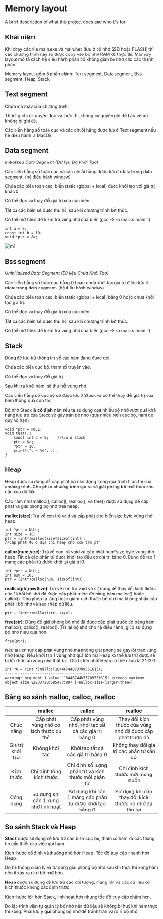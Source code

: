 
# Memory layout

A brief description of what this project does and who it's for


## Khái niệm
Khi chạy các file main.exe và main.hex (lưu ở bộ nhớ SSD hoặc FLASH) thì các chương trình này sẽ được copy vào bộ nhớ RAM để thực thi. Memory layout mô tả cách hệ điều hành phân bổ không gian bộ nhớ cho các thành phần.

Memory layout gồm 5 phần chính: Text segment, Data segment, Bss segment, Heap, Stack.

## Text segment
Chứa mã máy của chương trình.

Thường chỉ có quyền đọc và thực thi, không có quyền ghi để bảo vệ mã không bị ghi đè.

Các biến hằng số toàn cục và các chuỗi hằng được lưu ở Text segment nếu hệ điều hành là MacOS.
## Data segment
*Initialized Data Segment (Dữ liệu Đã Khởi Tạo)*

Các biến hằng số toàn cục và các chuỗi hằng được lưu ở rdata trong data segment. (hệ điều hành window)

Chứa các biến toàn cục, biến static (global + local) được khởi tạo với giá trị khác 0.

Có thể đọc và thay đổi giá trị của các biến.

Tất cả các biến sẽ được thu hồi sau khi chương trình kết thúc.

Có thể mở file.s để kiểm tra vùng nhớ của biến (gcc -S -o main.s main.c)
```
int a = 5;
const int b = 10;
void *ptr = &a;
```
![m1](https://github.com/user-attachments/assets/689448e3-c65f-43ec-acb1-d53bf2229fe3)

## Bss segment
*Uninitialized Data Segment (Dữ liệu Chưa Khởi Tạo)*

Các biến hằng số toàn cục bằng 0 hoặc chưa khởi tạo giá trị được lưu ở rdata trong data segment. (hệ điều hành window)

Chứa các biến toàn cục, biến static (global + local) bằng 0 hoặc chưa khởi tạo giá trị.

Có thể đọc và thay đổi giá trị của các biến.

Tất cả các biến sẽ được thu hồi sau khi chương trình kết thúc.

Có thể mở file.s để kiểm tra vùng nhớ của biến (gcc -S -o main.s main.c)
## Stack
Dùng để lưu trữ thông tin về các hàm đang được gọi.

Chứa các biến cục bộ, tham số truyền vào.

Có thể đọc và thay đổi giá trị.

Sau khi ra khỏi hàm, sẽ thu hồi vùng nhớ.

Các biến hằng số cục bộ sẽ được lưu ở Stack và có thể thay đổi giá trị của biến thông qua con trỏ.

Bộ nhớ Stack là **cố định** nên nếu ta sử dụng quá nhiều bộ nhớ vượt quá khả năng lưu trữ của Stack sẽ gây tràn bộ nhớ (quá nhiều biến cục bộ, hàm đệ quy vô hạn)
```
void *ptr = NULL;
void test(){
    const int c = 5;    //lưu ở stack
    ptr = &c;
    *ptr = 10;
    printf("c = %d", c);
}
```


## Heap
Heap được sử dụng để cấp phát bộ nhớ động trong quá trình thực thi của chương trình. Cho phép chương trình tạo ra và giải phóng bộ nhớ theo nhu cầu của dữ liệu.

Các hàm như malloc(), calloc(), realloc(), và free() được sử dụng để cấp phát và giải phóng bộ nhớ trên heap.

**malloc(size)**: Trả về con trỏ void và cấp phát cho biến size byte vùng nhớ heap.
```
int *ptr = NULL;
int size = 10;
ptr = (int*)malloc(size*sizeof(int)); 
//cấp phát 40 ô địa chỉ heap cho con trỏ ptr
```
**calloc(num,size)**: Trả về con trỏ void và cấp phát num*size byte vùng nhớ heap. Tất cả các phần tử được khởi tạo đều có giá trị bằng 0. Dùng để tạo 1 mảng các phần tử được khởi tại giá trị 0.
```
int *ptr = NULL;
int num = 10;
ptr = (int*)calloc(num, sizeof(int));
```
**realloc(ptr,newSize)**: Trả về con trỏ void và sử dụng để thay đổi kích thước của 1 khối bộ nhớ đã được cấp phát trước đó bằng hàm malloc() hoặc calloc(). Cho phép ta tăng hoặc giảm kích thước bộ nhớ mà không phần cấp phát 1 bộ nhớ và sao chép dữ liệu.
```
ptr = (int*)realloc(ptr, size);
```
**free(ptr)**: Dùng để giải phóng bộ nhớ đã được cấp phát trước đó bằng hàm malloc(), calloc(), realloc(). Trả lại bộ nhớ cho hệ điều hành, giúp sử dụng bộ nhớ hiệu quả hơn.
```
free(ptr);
```
Nếu ta liên tục cấp phát vùng nhớ mà không giải phóng sẽ gây lỗi tràn vùng nhớ Heap. Nếu khởi tạo 1 vùng nhớ quá lớn mà Heap ko thể lưu trữ được sẽ bị lỗi khởi tạo vùng nhớ thất bại. Giá trị lớn nhất Heap có thể chứa là 2^63-1.
```
int *A = (int *)malloc(18446744073709551615);
---------------------------------------------
warning: argument 1 value '18446744073709551615' exceeds maximum object size 9223372036854775807 [-Walloc-size-larger-than=]
```

## Bảng so sánh malloc, calloc, realloc
|  | malloc | calloc| realloc |
|:--------------:|:-------:|:------:|:-------:|
| Chức năng | Cấp phát vùng nhớ có kích thước cụ thể | Cấp phát vùng nhớ, khởi tạo tất cả các giá trị bằng 0 | Thay đổi kích thước của vùng nhớ đã được cấp phát trước đó |
| Giá trị khởi tạo | Không khởi tạo | Khởi tạo tất cả các giá trị bằng 0 | Không thay đổi giá trị các phần tử sẵn có |
| Kích thước | Chỉ định tổng kích thước | Chỉ định số lượng phần tử và kích thước mỗi phần tử | Chỉ định kích thước mới mong muốn |
|Công dụng|Sử dụng khi cần 1 vùng nhớ linh hoạt|Sử dụng khi cần 1 mảng các phần tử được khởi tạo bằng 0|Sử dụng khi cần thay đổi kích thước bộ nhớ đã tồn tại|

## So sánh Stack và Heap
**Stack** được sử dụng để lưu trữ các biến cục bộ, tham số hàm và các thông tin cần thiết cho việc gọi hàm.

Kích thước cố định và thường nhỏ hơn Heap. Tốc độ truy cập nhanh hơn Heap.

Do hệ thống quản lý và tự động giải phóng bộ nhớ sau khi thực thi xong hàm nên ít xảy ra rò rỉ bộ nhớ hơn.

**Heap** được sử dụng để lưu trữ các đối tượng, mảng lớn và các dữ liệu có kích thước không xác định trước. 

Kích thước lớn hơn Stack, linh hoạt hơn nhưng tốc độ truy cập chậm hơn.

Do lập trình viên tự quản lý bộ nhớ nên dữ liệu sẽ không bị huỷ khi hàm thực thi xong. Phải lưu ý giải phóng bộ nhớ để tránh tràn và rò rỉ bộ nhớ. 

